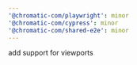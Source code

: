 ```yaml
---
'@chromatic-com/playwright': minor
'@chromatic-com/cypress': minor
'@chromatic-com/shared-e2e': minor
---
```


add support for viewports
